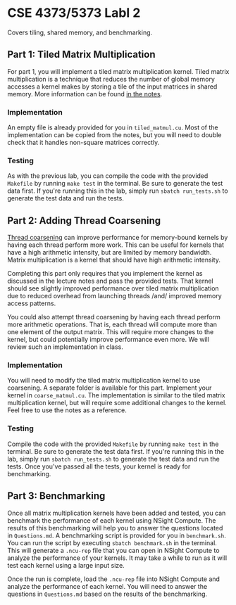 # CSE 4373/5373 Labl 2

Covers tiling, shared memory, and benchmarking.

## Part 1: Tiled Matrix Multiplication

For part 1, you will implement a tiled matrix multiplication kernel. Tiled matrix multiplication is a technique that reduces the number of global memory accesses a kernel makes by storing a tile of the input matrices in shared memory. More information can be found [in the notes](https://ajdillhoff.github.io/notes/cuda_memory_architecture/#tiling).

### Implementation

An empty file is already provided for you in `tiled_matmul.cu`. Most of the implementation can be copied from the notes, but you will need to double check that it handles non-square matrices correctly.

### Testing

As with the previous lab, you can compile the code with the provided `Makefile` by running `make test` in the terminal. Be sure to generate the test data first. If you're running this in the lab, simply run `sbatch run_tests.sh` to generate the test data and run the tests.

## Part 2: Adding Thread Coarsening

[Thread coarsening](https://ajdillhoff.github.io/notes/gpu_performance_basics/#thread-coarsening) can improve performance for memory-bound kernels by having each thread perform more work. This can be useful for kernels that have a high arithmetic intensity, but are limited by memory bandwidth. Matrix multiplication is a kernel that should have high arithmetic intensity.

Completing this part only requires that you implement the kernel as discussed in the lecture notes and pass the provided tests. That kernel should see slightly improved performance over tiled matrix multiplication due to reduced overhead from launching threads /and/ improved memory access patterns.

You could also attempt thread coarsening by having each thread perform more arithmetic operations. That is, each thread will compute more than one element of the output matrix. This will require more changes to the kernel, but could potentially improve performance even more. We will review such an implementation in class.

### Implementation

You will need to modify the tiled matrix multiplication kernel to use coarsening. A separate folder is available for this part. Implement your kernel in `coarse_matmul.cu`. The implementation is similar to the tiled matrix multiplication kernel, but will require some additional changes to the kernel. Feel free to use the notes as a reference.

### Testing

Compile the code with the provided `Makefile` by running `make test` in the terminal. Be sure to generate the test data first. If you're running this in the lab, simply run `sbatch run_tests.sh` to generate the test data and run the tests. Once you've passed all the tests, your kernel is ready for benchmarking.

## Part 3: Benchmarking

Once all matrix multiplication kernels have been added and tested, you can benchmark the performance of each kernel using NSight Compute. The results of this benchmarking will help you to answer the questions located in `Questions.md`. A benchmarking script is provided for you in `benchmark.sh`. You can run the script by executing `sbatch benchmark.sh` in the terminal. This will generate a `.ncu-rep` file that you can open in NSight Compute to analyze the performance of your kernels. It may take a while to run as it will test each kernel using a large input size.

Once the run is complete, load the `.ncu-rep` file into NSight Compute and analyze the performance of each kernel. You will need to answer the questions in `Questions.md` based on the results of the benchmarking.